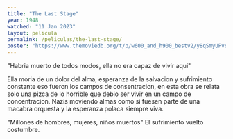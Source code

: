 ```yaml
---
title: "The Last Stage"
year: 1948
watched: "11 Jan 2023"
layout: pelicula
permalink: /peliculas/the-last-stage/
poster: "https://www.themoviedb.org/t/p/w600_and_h900_bestv2/y8qSmyUPvsNzUCJ0ESkuez1n1UK.jpg"
---
```


"Habria muerto de todos modos, ella no era capaz de vivir aqui"

Ella moria de un dolor del alma, esperanza de la salvacion y sufrimiento constante
eso fueron los campos de consentracion, en esta obra se relata solo una pizca de lo horrible que debio ser vivir en un campo de concentracion. Nazis moviendo almas como si fuesen parte de una macabra orquesta y la esperanza polaca siempre viva.

"Millones de hombres, mujeres, niños muertos"
El sufrimiento vuelto costumbre.
